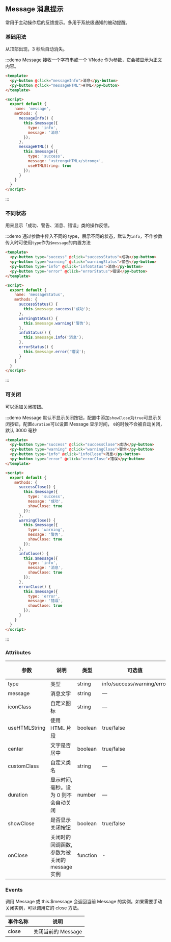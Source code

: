 <style>
  .py-button{
    margin-right: 20px;
  }
</style>
<script>
  export default {
    methods: {
      messageInfo() {
        this.$message({
          type: 'info',
          message: '消息'
        });
      },
      messageHTML() {
        this.$message({
          type: 'success',
          message: '<strong>HTML</strong>',
          useHTMLString: true
        });
      },
      successStatus() {
        this.$message.success('成功');
      },
      warningStatus() {
        this.$message.warning('警告');
      },
      infoStatus() {
        this.$message.info('消息');
      },
      errorStatus() {
        this.$message.error('错误');
      },
      successClose() {
        this.$message({
          type: 'success',
          message: '成功',
          showClose: true
        });
      },
      warningClose() {
        this.$message({
          type: 'warning',
          message: '警告',
          showClose: true
        });
      },
      infoClose() {
        this.$message({
          type: 'info',
          message: '消息',
          showClose: true
        });
      },
      errorClose() {
        this.$message({
          type: 'error',
          message: '错误',
          showClose: true
        });
      }
    }
  };
</script>

## Message 消息提示

常用于主动操作后的反馈提示。多用于系统级通知的被动提醒。

### 基础用法

从顶部出现，3 秒后自动消失。

:::demo Message 接收一个字符串或一个 VNode 作为参数，它会被显示为正文内容。

```html
<template>
  <py-button @click="messageInfo">消息</py-button>
  <py-button @click="messageHTML">HTML</py-button>
</template>

<script>
  export default {
    name: 'message',
    methods: {
      messageInfo() {
        this.$message({
          type: 'info',
          message: '消息'
        });
      },
      messageHTML() {
        this.$message({
          type: 'success',
          message: '<strong>HTML</strong>',
          useHTMLString: true
        });
      }
    }
  }
</script>
```

:::

### 不同状态

用来显示「成功、警告、消息、错误」类的操作反馈。

:::demo 通过参数中传入不同的 type，展示不同的状态，默认为`info`，不作参数传入时可使用`type`作为`$message`的内置方法

```html
<template>
  <py-button type="success" @click="successStatus">成功</py-button>
  <py-button type="warning" @click="warningStatus">警告</py-button>
  <py-button type="info" @click="infoStatus">消息</py-button>
  <py-button type="error" @click="errorStatus">错误</py-button>
</template>

<script>
  export default {
    name: 'messageStatus',
    methods: {
      successStatus() {
        this.$message.success('成功');
      },
      warningStatus() {
        this.$message.warning('警告');
      },
      infoStatus() {
        this.$message.info('消息');
      },
      errorStatus() {
        this.$message.error('错误');
      }
    }
  }
</script>
```

:::

### 可关闭

可以添加关闭按钮。

:::demo Message 默认不显示关闭按钮，配置中添加`showClose`为`true`可显示关闭按钮，配置`duration`可以设置 Message 显示时间， `0`的时候不会被自动关闭，默认 3000 毫秒

```html
<template>
  <py-button type="success" @click="successClose">成功</py-button>
  <py-button type="warning" @click="warningClose">警告</py-button>
  <py-button type="info" @click="infoClose">消息</py-button>
  <py-button type="error" @click="errorClose">错误</py-button>
</template>

<script>
  export default {
    methods: {
      successClose() {
        this.$message({
          type: 'success',
          message: '成功',
          showClose: true
        });
      },
      warningClose() {
        this.$message({
          type: 'warning',
          message: '警告',
          showClose: true
        });
      },
      infoClose() {
        this.$message({
          type: 'info',
          message: '消息',
          showClose: true
        });
      },
      errorClose() {
        this.$message({
          type: 'error',
          message: '错误',
          showClose: true
        });
      }
    }
  }
</script>
```

:::

### Attributes

| 参数          | 说明                                          | 类型     | 可选值                     | 默认值 |
| ------------- | --------------------------------------------- | -------- | -------------------------- | ------ |
| type          | 类型                                          | string   | info/success/warning/error | —      |
| message       | 消息文字                                      | string   | —                          | —      |
| iconClass     | 自定义图标                                    | string   | —                          | —      |
| useHTMLString | 使用 HTML 片段                                | boolean  | true/false                 | false  |
| center        | 文字是否居中                                  | boolean  | true/false                 | false  |
| customClass   | 自定义类名                                    | string   | —                          | —      |
| duration      | 显示时间, 毫秒。设为 0 则不会自动关闭         | number   | —                          | 3000   |
| showClose     | 是否显示关闭按钮                              | boolean  | true/false                 | false  |
| onClose       | 关闭时的回调函数, 参数为被关闭的 message 实例 | function | -                          | —      |

### Events

调用 Message 或 this.$message 会返回当前 Message 的实例。如果需要手动关闭实例，可以调用它的 close 方法。

| 事件名称 | 说明               |
| -------- | ------------------ |
| close    | 关闭当前的 Message |
